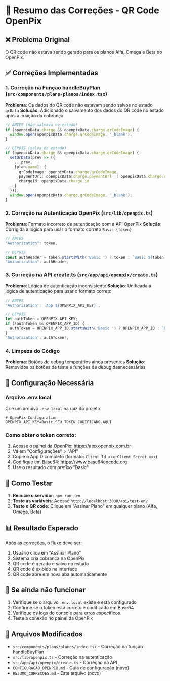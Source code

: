 # 🔧 Resumo das Correções - QR Code OpenPix

## ❌ Problema Original
O QR code não estava sendo gerado para os planos Alfa, Omega e Beta no OpenPix.

## ✅ Correções Implementadas

### 1. **Correção na Função handleBuyPlan** (`src/components/plans/planos/index.tsx`)
**Problema**: Os dados do QR code não estavam sendo salvos no estado `qrData`
**Solução**: Adicionado o salvamento dos dados do QR code no estado após a criação da cobrança

```typescript
// ANTES (não salvava no estado)
if (openpixData.charge && openpixData.charge.qrCodeImage) {
  window.open(openpixData.charge.qrCodeImage, '_blank');
}

// DEPOIS (salva no estado)
if (openpixData.charge && openpixData.charge.qrCodeImage) {
  setQrData(prev => ({
    ...prev,
    [plan.name]: {
      qrCodeImage: openpixData.charge.qrCodeImage,
      paymentUrl: openpixData.charge.paymentUrl || openpixData.charge.qrCodeImage,
      chargeId: openpixData.charge.id
    }
  }));
  window.open(openpixData.charge.qrCodeImage, '_blank');
}
```

### 2. **Correção na Autenticação OpenPix** (`src/lib/openpix.ts`)
**Problema**: Formato incorreto de autenticação com a API OpenPix
**Solução**: Corrigida a lógica para usar o formato correto `Basic {token}`

```typescript
// ANTES
"Authorization": token,

// DEPOIS
const authHeader = token.startsWith('Basic ') ? token : `Basic ${token}`;
"Authorization": authHeader,
```

### 3. **Correção na API create.ts** (`src/app/api/openpix/create.ts`)
**Problema**: Lógica de autenticação inconsistente
**Solução**: Unificada a lógica de autenticação para usar o formato correto

```typescript
// ANTES
'Authorization': `App ${OPENPIX_API_KEY}`,

// DEPOIS
let authToken = OPENPIX_API_KEY;
if (!authToken && OPENPIX_APP_ID) {
  authToken = OPENPIX_APP_ID.startsWith('Basic ') ? OPENPIX_APP_ID : `Basic ${OPENPIX_APP_ID}`;
}
'Authorization': authToken!,
```

### 4. **Limpeza do Código**
**Problema**: Botões de debug temporários ainda presentes
**Solução**: Removidos os botões de teste e funções de debug desnecessárias

## 🔧 Configuração Necessária

### Arquivo .env.local
Crie um arquivo `.env.local` na raiz do projeto:

```env
# OpenPix Configuration
OPENPIX_API_KEY=Basic SEU_TOKEN_CODIFICADO_AQUI
```

### Como obter o token correto:
1. Acesse o painel da OpenPix: https://app.openpix.com.br
2. Vá em "Configurações" > "API"
3. Copie o AppID completo (formato: `Client_Id_xxx:Client_Secret_xxx`)
4. Codifique em Base64: https://www.base64encode.org
5. Use o resultado com prefixo "Basic"

## 🧪 Como Testar

1. **Reinicie o servidor**: `npm run dev`
2. **Teste as variáveis**: Acesse `http://localhost:3000/api/test-env`
3. **Teste o QR code**: Clique em "Assinar Plano" em qualquer plano (Alfa, Omega, Beta)

## 📊 Resultado Esperado

Após as correções, o fluxo deve ser:
1. Usuário clica em "Assinar Plano"
2. Sistema cria cobrança na OpenPix
3. QR code é gerado e salvo no estado
4. QR code é exibido na interface
5. QR code abre em nova aba automaticamente

## 🚨 Se ainda não funcionar

1. Verifique se o arquivo `.env.local` existe e está configurado
2. Confirme se o token está correto e codificado em Base64
3. Verifique os logs do console para erros específicos
4. Teste a conexão no painel da OpenPix

## 📁 Arquivos Modificados

- `src/components/plans/planos/index.tsx` - Correção na função handleBuyPlan
- `src/lib/openpix.ts` - Correção na autenticação
- `src/app/api/openpix/create.ts` - Correção na API
- `CONFIGURACAO_OPENPIX.md` - Guia de configuração (novo)
- `RESUMO_CORRECOES.md` - Este arquivo (novo) 